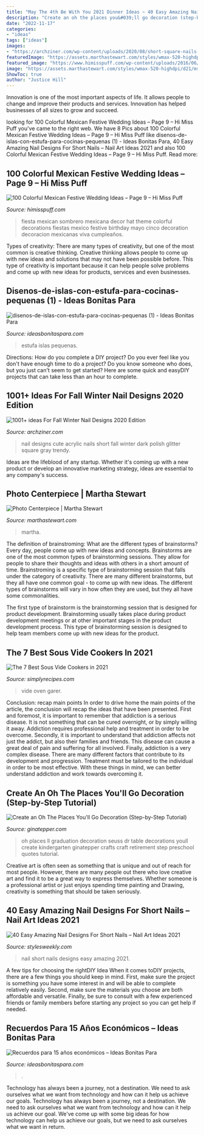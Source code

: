 ```yaml
---
title: "May The 4th Be With You 2021 Dinner Ideas ~ 40 Easy Amazing Nail Designs For Short Nails – Nail Art Ideas 2021"
description: "Create an oh the places you&#039;ll go decoration (step-by-step tutorial)"
date: "2022-11-17"
categories:
- "ideas"
tags: ["ideas"]
images:
- "https://archziner.com/wp-content/uploads/2020/08/short-square-nails-cute-acrylic-nails-dark-and-light-gray-nail-polish-glitter-decorations-on-thumb-middle-and-ring-fingers.jpg"
featuredImage: "https://assets.marthastewart.com/styles/wmax-520-highdpi/d21/msl_jul06_light_photo/msl_jul06_light_photo_xl.jpg?itok=8wzI2toX"
featured_image: "https://www.himisspuff.com/wp-content/uploads/2016/06/Sombrero-Wedding-Decor.jpg"
image: "https://assets.marthastewart.com/styles/wmax-520-highdpi/d21/msl_jul06_light_photo/msl_jul06_light_photo_xl.jpg?itok=8wzI2toX"
ShowToc: true
author: "Justice Hill"
---
```



Innovation is one of the most important aspects of life. It allows people to change and improve their products and services. Innovation has helped businesses of all sizes to grow and succeed.

	

		
looking for 100 Colorful Mexican Festive Wedding Ideas – Page 9 – Hi Miss Puff you've came to the right web. We have 8 Pics about 100 Colorful Mexican Festive Wedding Ideas – Page 9 – Hi Miss Puff like disenos-de-islas-con-estufa-para-cocinas-pequenas (1) - Ideas Bonitas Para, 40 Easy Amazing Nail Designs For Short Nails – Nail Art Ideas 2021 and also 100 Colorful Mexican Festive Wedding Ideas – Page 9 – Hi Miss Puff. Read more:
		
    
## 100 Colorful Mexican Festive Wedding Ideas – Page 9 – Hi Miss Puff

<img loading=lazy src="https://www.himisspuff.com/wp-content/uploads/2016/06/Sombrero-Wedding-Decor.jpg" onerror="this.onerror=null;this.src='https://tse3.mm.bing.net/th?id=OIP.ARMxD4SW4LAaSNl5-SLoJAHaLB&amp;pid=15.1';" alt="100 Colorful Mexican Festive Wedding Ideas – Page 9 – Hi Miss Puff">

_Source: himisspuff.com_

>fiesta mexican sombrero mexicana decor hat theme colorful decorations fiestas mexico festive birthday mayo cinco decoration decoracion mexicanas viva cumpleaños. 

	

Types of creativity:
There are many types of creativity, but one of the most common is creative thinking. Creative thinking allows people to come up with new ideas and solutions that may not have been possible before. This type of creativity is important because it can help people solve problems and come up with new ideas for products, services and even businesses.

    
## Disenos-de-islas-con-estufa-para-cocinas-pequenas (1) - Ideas Bonitas Para

<img loading=lazy src="https://ideasbonitaspara.com/wp-content/uploads/2021/07/disenos-de-islas-con-estufa-para-cocinas-pequenas-1.jpg" onerror="this.onerror=null;this.src='https://tse3.mm.bing.net/th?id=OIP.a7erFGVQP8vD7SV98CuWcAHaJ4&amp;pid=15.1';" alt="disenos-de-islas-con-estufa-para-cocinas-pequenas (1) - Ideas Bonitas Para">

_Source: ideasbonitaspara.com_

>estufa islas pequenas. 

	

Directions: How do you complete a DIY project?
Do you ever feel like you don't have enough time to do a project? Do you know someone who does, but you just can't seem to get started? Here are some quick and easyDIY projects that can take less than an hour to complete.

    
## 1001+ Ideas For Fall Winter Nail Designs 2020 Edition

<img loading=lazy src="https://archziner.com/wp-content/uploads/2020/08/short-square-nails-cute-acrylic-nails-dark-and-light-gray-nail-polish-glitter-decorations-on-thumb-middle-and-ring-fingers.jpg" onerror="this.onerror=null;this.src='https://tse3.mm.bing.net/th?id=OIP.uhsp4N54jX0eCDZpMpOwuwHaH9&amp;pid=15.1';" alt="1001+ ideas For Fall Winter Nail Designs 2020 Edition">

_Source: archziner.com_

>nail designs cute acrylic nails short fall winter dark polish glitter square gray trendy. 

	

Ideas are the lifeblood of any startup. Whether it's coming up with a new product or develop an innovative marketing strategy, ideas are essential to any company's success.

    
## Photo Centerpiece | Martha Stewart

<img loading=lazy src="https://assets.marthastewart.com/styles/wmax-520-highdpi/d21/msl_jul06_light_photo/msl_jul06_light_photo_xl.jpg?itok=8wzI2toX" onerror="this.onerror=null;this.src='https://tse3.mm.bing.net/th?id=OIP.2MPRyKhLMADKbxzk6lpWcQHaJQ&amp;pid=15.1';" alt="Photo Centerpiece | Martha Stewart">

_Source: marthastewart.com_

>martha. 

	

The definition of brainstroming: What are the different types of brainstorms?
Every day, people come up with new ideas and concepts. Brainstorms are one of the most common types of brainstorming sessions. They allow for people to share their thoughts and ideas with others in a short amount of time. Brainstroming is a specific type of brainstorming session that falls under the category of creativity. 
There are many different brainstorms, but they all have one common goal - to come up with new ideas. The different types of brainstorms will vary in how often they are used, but they all have some commonalities. 

The first type of brainstorm is the brainstorming session that is designed for product development. Brainstorming usually takes place during product development meetings or at other important stages in the product development process. This type of brainstorming session is designed to help team members come up with new ideas for the product.

    
## The 7 Best Sous Vide Cookers In 2021

<img loading=lazy src="https://www.simplyrecipes.com/thmb/ms72y-fyVt-kZps8jGtfVkJFGK0=/2127x1409/filters:fill(auto,1)/GettyImages-1285640947-1ca00c22a9be47dba89fff6edc80c890.jpg" onerror="this.onerror=null;this.src='https://tse4.mm.bing.net/th?id=OIP.0DE65sD0GxAPZqgUXW7bMAHaE5&amp;pid=15.1';" alt="The 7 Best Sous Vide Cookers in 2021">

_Source: simplyrecipes.com_

>vide oven garer. 

	

Conclusion: recap main points
In order to drive home the main points of the article, the conclusion will recap the ideas that have been presented. First and foremost, it is important to remember that addiction is a serious disease. It is not something that can be cured overnight, or by simply willing it away. Addiction requires professional help and treatment in order to be overcome. Secondly, it is important to understand that addiction affects not just the addict, but also their families and friends. This disease can cause a great deal of pain and suffering for all involved. Finally, addiction is a very complex disease. There are many different factors that contribute to its development and progression. Treatment must be tailored to the individual in order to be most effective. With these things in mind, we can better understand addiction and work towards overcoming it.

    
## Create An Oh The Places You&#039;ll Go Decoration (Step-by-Step Tutorial)

<img loading=lazy src="http://www.ginatepper.com/wp-content/uploads/2015/06/oh-the-places-small.jpg" onerror="this.onerror=null;this.src='https://tse1.mm.bing.net/th?id=OIP.hJ7kS9mKhb0oG9EsjGvb-wHaLR&amp;pid=15.1';" alt="Create an Oh The Places You&#039;ll Go Decoration (Step-by-Step Tutorial)">

_Source: ginatepper.com_

>oh places ll graduation decoration seuss dr table decorations youll create kindergarten ginatepper crafts craft retirement step preschool quotes tutorial. 

	

Creative art is often seen as something that is unique and out of reach for most people. However, there are many people out there who love creative art and find it to be a great way to express themselves. Whether someone is a professional artist or just enjoys spending time painting and Drawing, creativity is something that should be taken seriously.

    
## 40 Easy Amazing Nail Designs For Short Nails – Nail Art Ideas 2021

<img loading=lazy src="http://stylesweekly.com/wp-content/uploads/2017/12/40-easy-amazing-nail-designs-for-short-nails-nail-art-ideas-2018-14.jpg" onerror="this.onerror=null;this.src='https://tse3.mm.bing.net/th?id=OIP.91296eOhNK1Gi6xJMDLlhQHaHa&amp;pid=15.1';" alt="40 Easy Amazing Nail Designs For Short Nails – Nail Art Ideas 2021">

_Source: stylesweekly.com_

>nail short nails designs easy amazing 2021. 

	

A few tips for choosing the rightDIY Idea
When it comes toDIY projects, there are a few things you should keep in mind. First, make sure the project is something you have some interest in and will be able to complete relatively easily. Second, make sure the materials you choose are both affordable and versatile. Finally, be sure to consult with a few experienced friends or family members before starting any project so you can get help if needed.

    
## Recuerdos Para 15 Años Económicos – Ideas Bonitas Para

<img loading=lazy src="https://ideasbonitaspara.com/wp-content/uploads/2018/11/recuerdos-para-15-anos-economicos-1.jpg" onerror="this.onerror=null;this.src='https://tse3.mm.bing.net/th?id=OIP.KHkVOeR1Fm4GOOPK45ZqjwHaJ4&amp;pid=15.1';" alt="Recuerdos para 15 años económicos – Ideas Bonitas Para">

_Source: ideasbonitaspara.com_

>. 

	

Technology has always been a journey, not a destination. We need to ask ourselves what we want from technology and how can it help us achieve our goals.
Technology has always been a journey, not a destination. We need to ask ourselves what we want from technology and how can it help us achieve our goal. We've come up with some big ideas for how technology can help us achieve our goals, but we need to ask ourselves what we want in return.

